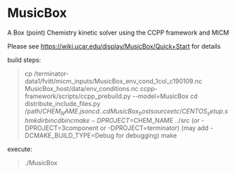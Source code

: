 # MusicBox
A Box (point) Chemistry kinetic solver using the CCPP framework and MICM

Please see https://wiki.ucar.edu/display/MusicBox/Quick+Start for details

build steps:
> cp /terminator-data1/fvitt/micm_inputs/MusicBox_env_cond_1col_c190109.nc MusicBox_host/data/env_conditions.nc
> ccpp-framework/scripts/ccpp_prebuild.py --model=MusicBox
> cd distribute_include_files.py /path/$CHEM_NAME.json
> cd ..
> cd MusicBox_host
> source etc/CENTOS_setup.sh
> mkdir bin
> cd bin
> cmake -DPROJECT=$CHEM_NAME ../src  (or -DPROJECT=3component or -DPROJECT=terminator) (may add -DCMAKE_BUILD_TYPE=Debug for debugging)
> make

execute:
> ./MusicBox